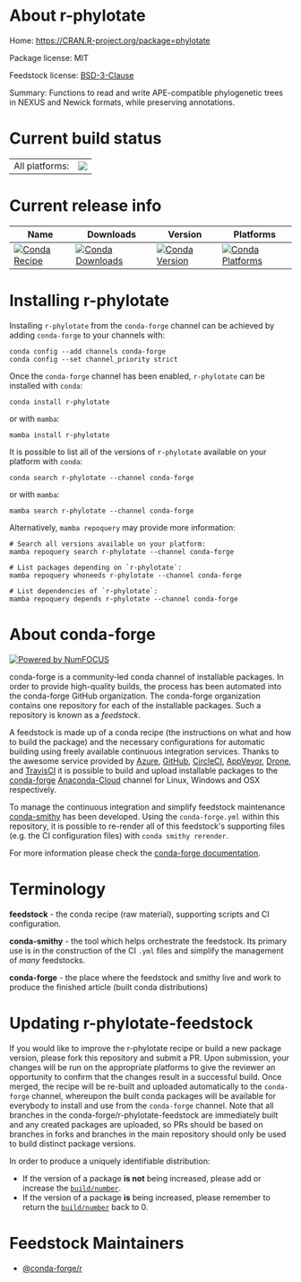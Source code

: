 About r-phylotate
=================

Home: https://CRAN.R-project.org/package=phylotate

Package license: MIT

Feedstock license: [BSD-3-Clause](https://github.com/conda-forge/r-phylotate-feedstock/blob/main/LICENSE.txt)

Summary: Functions to read and write APE-compatible phylogenetic trees in NEXUS and Newick formats, while preserving annotations.

Current build status
====================


<table><tr><td>All platforms:</td>
    <td>
      <a href="https://dev.azure.com/conda-forge/feedstock-builds/_build/latest?definitionId=9785&branchName=main">
        <img src="https://dev.azure.com/conda-forge/feedstock-builds/_apis/build/status/r-phylotate-feedstock?branchName=main">
      </a>
    </td>
  </tr>
</table>

Current release info
====================

| Name | Downloads | Version | Platforms |
| --- | --- | --- | --- |
| [![Conda Recipe](https://img.shields.io/badge/recipe-r--phylotate-green.svg)](https://anaconda.org/conda-forge/r-phylotate) | [![Conda Downloads](https://img.shields.io/conda/dn/conda-forge/r-phylotate.svg)](https://anaconda.org/conda-forge/r-phylotate) | [![Conda Version](https://img.shields.io/conda/vn/conda-forge/r-phylotate.svg)](https://anaconda.org/conda-forge/r-phylotate) | [![Conda Platforms](https://img.shields.io/conda/pn/conda-forge/r-phylotate.svg)](https://anaconda.org/conda-forge/r-phylotate) |

Installing r-phylotate
======================

Installing `r-phylotate` from the `conda-forge` channel can be achieved by adding `conda-forge` to your channels with:

```
conda config --add channels conda-forge
conda config --set channel_priority strict
```

Once the `conda-forge` channel has been enabled, `r-phylotate` can be installed with `conda`:

```
conda install r-phylotate
```

or with `mamba`:

```
mamba install r-phylotate
```

It is possible to list all of the versions of `r-phylotate` available on your platform with `conda`:

```
conda search r-phylotate --channel conda-forge
```

or with `mamba`:

```
mamba search r-phylotate --channel conda-forge
```

Alternatively, `mamba repoquery` may provide more information:

```
# Search all versions available on your platform:
mamba repoquery search r-phylotate --channel conda-forge

# List packages depending on `r-phylotate`:
mamba repoquery whoneeds r-phylotate --channel conda-forge

# List dependencies of `r-phylotate`:
mamba repoquery depends r-phylotate --channel conda-forge
```


About conda-forge
=================

[![Powered by
NumFOCUS](https://img.shields.io/badge/powered%20by-NumFOCUS-orange.svg?style=flat&colorA=E1523D&colorB=007D8A)](https://numfocus.org)

conda-forge is a community-led conda channel of installable packages.
In order to provide high-quality builds, the process has been automated into the
conda-forge GitHub organization. The conda-forge organization contains one repository
for each of the installable packages. Such a repository is known as a *feedstock*.

A feedstock is made up of a conda recipe (the instructions on what and how to build
the package) and the necessary configurations for automatic building using freely
available continuous integration services. Thanks to the awesome service provided by
[Azure](https://azure.microsoft.com/en-us/services/devops/), [GitHub](https://github.com/),
[CircleCI](https://circleci.com/), [AppVeyor](https://www.appveyor.com/),
[Drone](https://cloud.drone.io/welcome), and [TravisCI](https://travis-ci.com/)
it is possible to build and upload installable packages to the
[conda-forge](https://anaconda.org/conda-forge) [Anaconda-Cloud](https://anaconda.org/)
channel for Linux, Windows and OSX respectively.

To manage the continuous integration and simplify feedstock maintenance
[conda-smithy](https://github.com/conda-forge/conda-smithy) has been developed.
Using the ``conda-forge.yml`` within this repository, it is possible to re-render all of
this feedstock's supporting files (e.g. the CI configuration files) with ``conda smithy rerender``.

For more information please check the [conda-forge documentation](https://conda-forge.org/docs/).

Terminology
===========

**feedstock** - the conda recipe (raw material), supporting scripts and CI configuration.

**conda-smithy** - the tool which helps orchestrate the feedstock.
                   Its primary use is in the construction of the CI ``.yml`` files
                   and simplify the management of *many* feedstocks.

**conda-forge** - the place where the feedstock and smithy live and work to
                  produce the finished article (built conda distributions)


Updating r-phylotate-feedstock
==============================

If you would like to improve the r-phylotate recipe or build a new
package version, please fork this repository and submit a PR. Upon submission,
your changes will be run on the appropriate platforms to give the reviewer an
opportunity to confirm that the changes result in a successful build. Once
merged, the recipe will be re-built and uploaded automatically to the
`conda-forge` channel, whereupon the built conda packages will be available for
everybody to install and use from the `conda-forge` channel.
Note that all branches in the conda-forge/r-phylotate-feedstock are
immediately built and any created packages are uploaded, so PRs should be based
on branches in forks and branches in the main repository should only be used to
build distinct package versions.

In order to produce a uniquely identifiable distribution:
 * If the version of a package **is not** being increased, please add or increase
   the [``build/number``](https://docs.conda.io/projects/conda-build/en/latest/resources/define-metadata.html#build-number-and-string).
 * If the version of a package **is** being increased, please remember to return
   the [``build/number``](https://docs.conda.io/projects/conda-build/en/latest/resources/define-metadata.html#build-number-and-string)
   back to 0.

Feedstock Maintainers
=====================

* [@conda-forge/r](https://github.com/conda-forge/r/)

